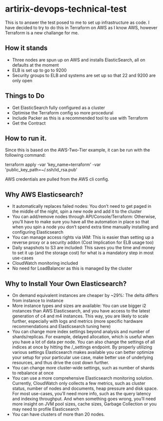 # artirix-devops-technical-test
This is to answer the test posed to me to set up infrastructure as code. I have decided to try to do this in Terraform on AWS as I know AWS, however Terraform is a new challange for me.

## How it stands
* Three nodes are spun up on AWS and installs ElasticSearch, all on defaults at the moment
* ELB is set up to go to 9200
* Security groups to ELB and systems are set up so that 22 and 9200 are only open

## Things to Do
* Get ElasticSearch fully configured as a cluster
* Optimise the Terraform config so more procedural
* Include Packer as this is a recommended tool to use with Terraform
* Get the Contract

## How to run it.
Since this is based on the AWS-Two-Tier example, it can be run with the following command:

terraform apply -var 'key_name=terraform' -var 'public_key_path=~/.ssh/id_rsa.pub'

AWS credentials are pulled from the AWS cli config.


## Why AWS Elasticsearch?
* It automatically replaces failed nodes: You don’t need to get paged in the middle of the night, spin a new node and add it to the cluster
* You can add/remove nodes through API/Console/Terraform: Otherwise, you’ll have to make sure you have all the automation in place so that when you spin a node you don’t spend extra time manually installing and configuring Elasticsearch
* You can manage access rights via IAM: This is easier than setting up a reverse proxy or a security addon (Cost Implication for ELB usage too)
* Daily snapshots to S3 are included: This saves you the time and money to set it up (and the storage cost) for what is a mandatory step in most use-cases
* CloudWatch monitoring included
* No need for LoadBalancer as this is managed by the cluster

## Why to Install Your Own Elasticsearch?
* On demand equivalent instances are cheaper by ~29%: The delta differs from instance to instance
* More instance types and sizes are available: You can use bigger i2 instances than AWS Elasticsearch, and you have access to the latest generation of c4 and m4 instances. This way, you are likely to scale further, especially with logs and metrics (more specific hardware recommendations and Elasticsearch tuning here)
* You can change more index settings beyond analysis and number of shards/replicas. For example, delayed allocation, which is useful when you have a lot of data per node. You can also change the settings of all indices at once by hitting the /_settings endpoint. By properly utilizing various settings Elasticsearch makes available you can better optimize your setup for your particular use case, make better use of underlying resources, and thus drive the cost down further.
* You can change more cluster-wide settings, such as number of shards to rebalance at once
* You can use a more comprehensive Elasticsearch monitoring solution. Currently, CloudWatch only collects a few metrics, such as cluster status, number of nodes and documents, heap pressure and disk space. For most use-cases, you’ll need more info, such as the query latency and indexing throughput. And when something goes wrong, you’ll need more insight on JVM pool sizes, cache sizes, Garbage Collection or you may need to profile Elasticsearch
* You can have clusters of more than 20 nodes.